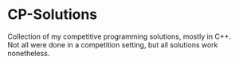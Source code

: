 # CP-Solutions
Collection of my competitive programming solutions, mostly in C++.  
Not all were done in a competition setting, but all solutions work nonetheless.

